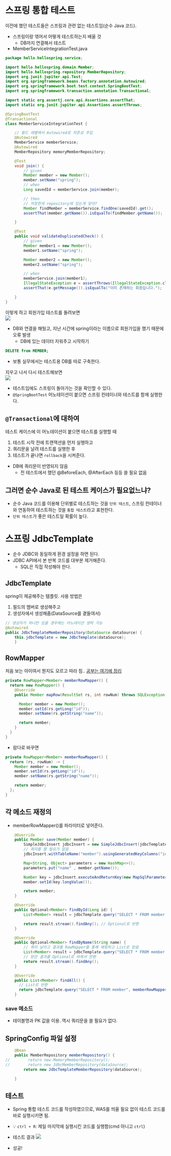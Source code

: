 # 스프링 통합 테스트
이전에 했던 테스트들은 스프링과 관련 없는 테스트임(순수 Java 코드).
- 스프링이랑 엮어서 어떻게 테스트하는지 배울 것
  - DB까지 연결해서 테스트
- MemberServiceIntegrationTest.java
```java
package hello.hellospring.service;

import hello.hellospring.domain.Member;
import hello.hellospring.repository.MemberRepository;
import org.junit.jupiter.api.Test;
import org.springframework.beans.factory.annotation.Autowired;
import org.springframework.boot.test.context.SpringBootTest;
import org.springframework.transaction.annotation.Transactional;

import static org.assertj.core.api.Assertions.assertThat;
import static org.junit.jupiter.api.Assertions.assertThrows;

@SpringBootTest
@Transactional
class MemberServiceIntegrationTest {

    // 필드 레벨에서 Autowired로 의존성 주입
    @Autowired
    MemberService memberService;
    @Autowired
    MemberRepository memoryMemberRepository;

    @Test
    void join() {
        // given
        Member member = new Member();
        member.setName("spring");
        // when
        Long savedId = memberService.join(member);

        // then
        // 저장한게 repository에 있는게 맞아?
        Member findMember = memberService.findOne(savedId).get();
        assertThat(member.getName()).isEqualTo(findMember.getName());

    }

    @Test
    public void validateDuplicatedCheck() {
        // given
        Member member1 = new Member();
        member1.setName("spring");

        Member member2 = new Member();
        member2.setName("spring");

        // when
        memberService.join(member1);
        IllegalStateException e = assertThrows(IllegalStateException.class, () -> memberService.join(member2));
        assertThat(e.getMessage()).isEqualTo("이미 존재하는 회원입니다.");

    }
}
```
이렇게 하고 회원가입 테스트를 돌려보면<br/>
![](img/day10_test1.png)<br/>
- DB와 연결을 해뒀고, 지난 시간에 spring이라는 이름으로 회원가입을 했기 때문에 오류 발생
  - DB에 있는 데이터 지워주고 시작하기
```sql
DELETE from MEMBER;
```
- 보통 실무에서는 테스트용 DB를 따로 구축한다.<br/>

지우고 나서 다시 테스트해보면<br/>
![](img/day10_test2.png)<br/>
- 테스트임에도 스프링이 돌아가는 것을 확인할 수 있다.
- `@SpringBootTest` 어노테이션이 붙으면 스프링 컨테이너와 테스트를 함께 실행한다.

## `@Transactional`에 대하여
테스트 케이스에 이 어노테이션이 붙으면 테스트를 실행할 때 
1) 테스트 시작 전에 트랜잭션을 먼저 실행하고 
2) 쿼리문을 날려 테스트를 실행한 후
3) 테스트가 끝나면 `rollback`을 시켜준다.
- DB에 쿼리문이 반영되지 않음
  - 전 테스트에서 했던 @BeforeEach, @AfterEach 등등 쓸 필요 없음

## 그러면 순수 Java로 된 테스트 케이스가 필요없느냐?
- 순수 Java 코드를 이용해 단위별로 테스트하는 것을 `단위 테스트`, 스프링 컨테이너와 연동하여 테스트하는 것을 `통합 테스트`라고 표현한다.
- `단위 테스트`가 좋은 테스트일 확률이 높다.

# 스프링 JdbcTemplate
- 순수 JDBC와 동일하게 환경 설정을 하면 된다.
- JDBC API에서 본 반복 코드를 대부분 제거해준다.
  - SQL은 직접 작성해야 한다.

## JdbcTemplate
spring이 제공해주는 템플릿. 사용 방법은<br/>
1. 필드의 멤버로 생성해주고
2. 생성자에서 생성해줌(DataSource를 곁들여서)
```java
// 생성자가 하나만 있을 경우에는 어노테이션 생략 가능
@Autowired
public JdbcTemplateMemberRepository(DataSource dataSource) {
    this.jdbcTemplate = new JdbcTemplate(dataSource);
    }
```
## RowMapper<T>
처음 보는 아이여서 뭔지도 모르고 따라 침.. [공부는 여기에 정리]()
```java
private RowMapper<Member> memberRowMapper() {
  return new RowMapper() {
    @Override
    public Member mapRow(ResultSet rs, int rowNum) throws SQLException {

      Member member = new Member();
      member.setId(rs.getLong("id"));
      member.setName(rs.getString("name"));

      return member;
    }
  }
}
```

- 람다로 바꾸면
```java
private RowMapper<Member> memberRowMapper() {
  return (rs, rowNum) -> {
    Member member = new Member();
    member.setId(rs.getLong("id"));
    member.setName(rs.getString("name"));

    return member;
  };
}
```

## 각 메소드 재정의
- memberRowMapper()를 파라미터로 넣어준다.
```java
    @Override
    public Member save(Member member) {
        SimpleJdbcInsert jdbcInsert = new SimpleJdbcInsert(jdbcTemplate);
        // 쿼리를 짤 필요가 없음
        jdbcInsert.withTableName("member").usingGeneratedKeyColumns("id");

        Map<String, Object> parameters = new HashMap<>();
        parameters.put("name" , member.getName());

        Number key = jdbcInsert.executeAndReturnKey(new MapSqlParameterSource(parameters));
        member.setId(key.longValue());

        return member;
    }

    @Override
    public Optional<Member> findById(Long id) {
        List<Member> result = jdbcTemplate.query("SELECT * FROM member WHERE id = ?", memberRowMapper(), id);

        return result.stream().findAny(); // Optional로 반환
    }

    @Override
    public Optional<Member> findByName(String name) {
        // 쿼리 날리고 결과를 RowMapper를 통해 매핑하고 List로 받음
        List<Member> result = jdbcTemplate.query("SELECT * FROM member WHERE name = ?", memberRowMapper(), name);
        // 받은 결과를 Optional로 바꿔서 반환
        return result.stream().findAny();
    }

    @Override
    public List<Member> findAll() {
      // List로 반환
      return jdbcTemplate.query("SELECT * FROM member", memberRowMapper());
    }
```
### save 메소드
- 테이블명과 PK 값을 이용. 역시 쿼리문을 쓸 필요가 없다.

## SpringConfig 파일 설정
```java
    @Bean
    public MemberRepository memberRepository() {
//        return new MemoryMemberRepository();
//        return new JdbcMemberRepository(dataSource);
        return new JdbcTemplateMemberRepository(dataSource);

    }
```

## 테스트
- Spring 통합 테스트 코드를 작성하였으므로, WAS를 띄울 필요 없이 테스트 코드를 바로 실행시키면 됨.
- 💡 `ctrl + R`: 제일 마지막에 실행시킨 코드를 실행함(cmd 아니고 `ctrl`)

- 테스트 결과
![](img/day10_jdbcTemplateTest.png)
- 성공!